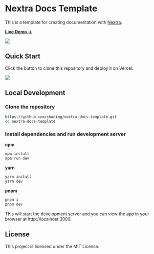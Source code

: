# Nextra Docs Template 

This is a template for creating documentation with [Nextra](https://nextra.site).

[**Live Demo →**](https://nextra-docs-template.vercel.app)

[![](.github/screenshot.png)](https://nextra-docs-template.vercel.app)

## Quick Start

Click the button to clone this repository and deploy it on Vercel:

[![](https://vercel.com/button)](https://vercel.com/new/clone?s=https%3A%2F%2Fgithub.com%2Fshuding%2Fnextra-docs-template&showOptionalTeamCreation=false)

## Local Development

### Clone the repository

```sh
https://github.com/shuding/nextra-docs-template.git
cd nextra-docs-template
```

### Install dependencies and run development server

**npm**

```sh
npm install
npm run dev
```

**yarn**

```sh
yarn install
yarn dev
```

**pnpm**

```sh
pnpm i
pnpm dev
```

This will start the development server and you can view the app in your browser at http://localhost:3000.

## License

This project is licensed under the MIT License.
